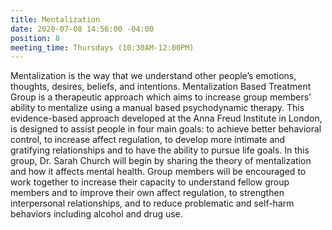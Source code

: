 ```yaml
---
title: Mentalization
date: 2020-07-08 14:56:00 -04:00
position: 8
meeting_time: Thursdays (10:30AM-12:00PM)
---
```


Mentalization is the way that we understand other people’s emotions, thoughts, desires, beliefs, and intentions. Mentalization Based Treatment Group is a therapeutic approach which aims to increase group members’ ability to mentalize using a manual based psychodynamic therapy. This evidence-based approach developed at the Anna Freud Institute in London, is designed to assist people in four main goals: to achieve better behavioral control, to increase affect regulation, to develop more intimate and gratifying relationships and to have the ability to pursue life goals.  In this group, Dr. Sarah Church will begin by sharing the theory of mentalization and how it affects mental health. Group members will be encouraged to work together to increase their capacity to understand fellow group members and to improve their own affect regulation, to strengthen interpersonal relationships, and to reduce problematic and self-harm behaviors including alcohol and drug use. 